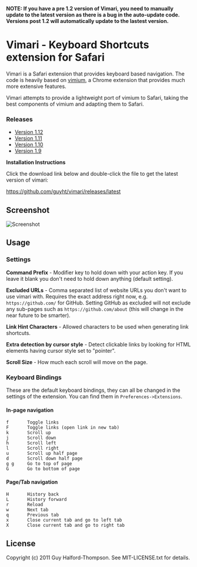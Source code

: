 **NOTE: If you have a pre 1.2 version of Vimari, you need to manually
update to the latest version as there is a bug in the auto-update code.
Versions post 1.2 will automatically update to the lastest version.**

Vimari - Keyboard Shortcuts extension for Safari
================================================

Vimari is a Safari extension that provides keyboard based navigation.
The code is heavily based on [vimium](https://github.com/philc/vimium),
a Chrome extension that provides much more extensive features.

Vimari attempts to provide a lightweight port of vimium to Safari,
taking the best components of vimium and adapting them to Safari.

### Releases
  - [Version 1.12](https://github.com/guyht/vimari/releases/tag/v1.12)
  - [Version 1.11](https://github.com/guyht/vimari/releases/tag/v1.11)
  - [Version 1.10](https://github.com/guyht/vimari/releases/tag/v1.10)
  - [Version 1.9](https://github.com/guyht/vimari/releases/tag/v1.9)

__Installation Instructions__

Click the download link below and double-click the file to get the
latest version of vimari:

https://github.com/guyht/vimari/releases/latest


Screenshot
-----------

![Screenshot](https://github.com/guyht/vimari/raw/gh-pages/shot.png)

Usage
-----

### Settings
**Command Prefix** - Modifier key to hold down with your action key. If
you leave it blank you don't need to hold down anything (default
setting).

**Excluded URLs** - Comma separated list of website URLs you don't want
to use vimari with. Requires the exact address right now, e.g.
`https://github.com/` for GitHub. Setting GitHub as excluded will not
exclude any sub-pages such as `https://github.com/about` (this will
change in the near future to be smarter).

**Link Hint Characters** - Allowed characters to be used when generating
link shortcuts.

**Extra detection by cursor style** - Detect clickable links by looking
for HTML elements having cursor style set to "pointer".

**Scroll Size** - How much each scroll will move on the page.

### Keyboard Bindings
These are the default keyboard bindings, they can all be changed in the
settings of the extension. You can find them in
`Preferences->Extensions`.

#### In-page navigation
    f       Toggle links
    F       Toggle links (open link in new tab)
    k       Scroll up
    j       Scroll down
    h       Scroll left
    l       Scroll right
    u       Scroll up half page
    d       Scroll down half page
    g g     Go to top of page
    G       Go to bottom of page

#### Page/Tab navigation
    H       History back
    L       History forward
    r       Reload
    w       Next tab
    q       Previous tab
    x       Close current tab and go to left tab
    X       Close current tab and go to right tab

License
-------
Copyright (c) 2011 Guy Halford-Thompson. See MIT-LICENSE.txt for
details.
